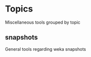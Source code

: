 # Topics

Miscellaneous tools grouped by topic

## snapshots
General tools regarding weka snapshots
